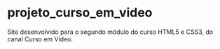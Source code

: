 # projeto_curso_em_video

Site desenvolvido para o segundo módulo do curso HTML5 e CSS3,  do canal Curso em Vídeo.
